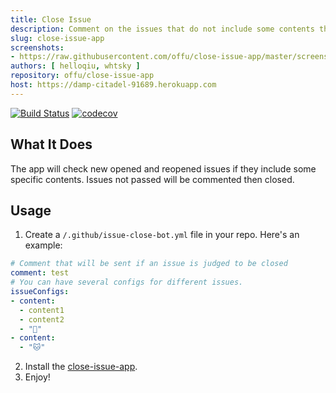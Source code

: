```yaml
---
title: Close Issue
description: Comment on the issues that do not include some contents then close them.
slug: close-issue-app
screenshots:
- https://raw.githubusercontent.com/offu/close-issue-app/master/screenshot.png
authors: [ helloqiu, whtsky ]
repository: offu/close-issue-app
host: https://damp-citadel-91689.herokuapp.com
---
```

[![Build Status](https://travis-ci.org/offu/close-issue-app.svg?branch=master)](https://travis-ci.org/offu/close-issue-app)
[![codecov](https://codecov.io/gh/offu/close-issue-app/branch/master/graph/badge.svg)](https://codecov.io/gh/offu/close-issue-app)  
## What It Does
The app will check new opened and reopened issues if they include some specific contents. Issues not passed will be commented then closed.
## Usage
1. Create a ```/.github/issue-close-bot.yml``` file in your repo. Here's an example:
``` yaml
# Comment that will be sent if an issue is judged to be closed
comment: test
# You can have several configs for different issues.
issueConfigs:
- content:
  - content1
  - content2
  - "🐶"
- content:
  - "🐱"
```
2. Install the [close-issue-app](https://github.com/apps/close-issue-app).
3. Enjoy!